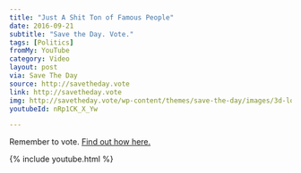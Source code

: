```yaml
---
title: "Just A Shit Ton of Famous People"
date: 2016-09-21
subtitle: "Save the Day. Vote."
tags: [Politics]
fromMy: YouTube
category: Video
layout: post
via: Save The Day
source: http://savetheday.vote
link: http://savetheday.vote
img: http://savetheday.vote/wp-content/themes/save-the-day/images/3d-logo.png
youtubeId: nRp1CK_X_Yw

---
```


Remember to vote. [Find out how here.](http://savetheday.vote)

<!-- more -->  

{% include youtube.html %}
